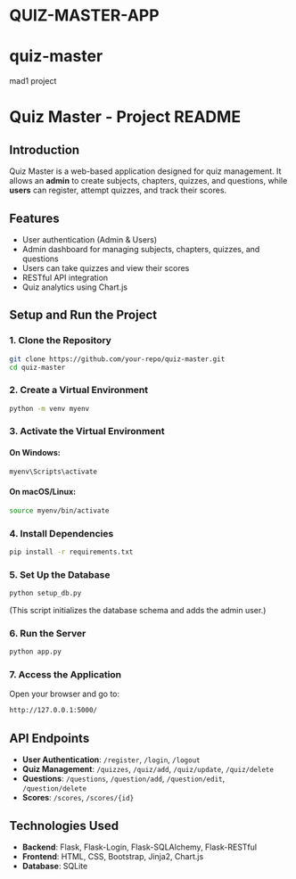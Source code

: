 # QUIZ-MASTER-APP
# quiz-master
mad1 project
# Quiz Master - Project README

## Introduction
Quiz Master is a web-based application designed for quiz management. It allows an **admin** to create subjects, chapters, quizzes, and questions, while **users** can register, attempt quizzes, and track their scores.

## Features
- User authentication (Admin & Users)
- Admin dashboard for managing subjects, chapters, quizzes, and questions
- Users can take quizzes and view their scores
- RESTful API integration
- Quiz analytics using Chart.js

## Setup and Run the Project

### 1. Clone the Repository
```sh
git clone https://github.com/your-repo/quiz-master.git
cd quiz-master
```

### 2. Create a Virtual Environment
```sh
python -m venv myenv
```

### 3. Activate the Virtual Environment
#### On Windows:
```sh
myenv\Scripts\activate
```
#### On macOS/Linux:
```sh
source myenv/bin/activate
```

### 4. Install Dependencies
```sh
pip install -r requirements.txt
```

### 5. Set Up the Database
```sh
python setup_db.py
```
(This script initializes the database schema and adds the admin user.)

### 6. Run the Server
```sh
python app.py
```

### 7. Access the Application
Open your browser and go to:
```sh
http://127.0.0.1:5000/
```

## API Endpoints
- **User Authentication**: `/register`, `/login`, `/logout`
- **Quiz Management**: `/quizzes`, `/quiz/add`, `/quiz/update`, `/quiz/delete`
- **Questions**: `/questions`, `/question/add`, `/question/edit`, `/question/delete`
- **Scores**: `/scores`, `/scores/{id}`

## Technologies Used
- **Backend**: Flask, Flask-Login, Flask-SQLAlchemy, Flask-RESTful
- **Frontend**: HTML, CSS, Bootstrap, Jinja2, Chart.js
- **Database**: SQLite



